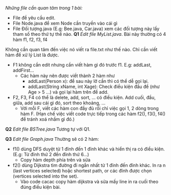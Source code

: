 *Những file cần quan tâm trong 1 bài:* 
- File đề yêu cầu edit. 
- File Node.java để xem Node cần truyền vào cái gì
- File Đối tượng.java (E.g: Bee.java, Car.java) xem các đối tượng này lấy tham số theo thứ tự thế nào. 
**Q1** 
*Edit file MyList.java*. 
Bài này thường có 4 hàm f1, f2, f3, f4

Không cần quan tâm đến việc nó viết ra file.txt như thế nào. Chỉ cần viết hàm để xử lý List là được. 
- F1 không cần edit nhưng cần viết hàm gì đó trước f1. E.g: addLast, addFirst...
	- Các hàm này nên được viết thành 2 hàm như 
		- addLast(Person x): để sau này lỡ cần thì có thể dễ gọi lại. 
		- addLast(String xName, int Xage): Check điều kiện đầu đề (như Age > 5 ...) và gọi lại hàm trên để add.  
- F2, F3, F4 có thể là delete, add, sort, ... có điều kiện. Add cuối, đầu, giữa, add sau cái gì đó, sort theo khoảng, ...
	- Với mỗi F, viết các hàm con đầy đủ rồi chỉ việc gọi 1, 2 dòng trong hàm F. (Hạn chế việc viết code trực tiếp trong các hàm f2(), f3(), f4() để tránh xoá nhầm gì đó.)	

**Q2**
*Edit file BSTree.java*
Tương tự với Q1. 

**Q3** 
*Edit file Graph.java*
Thường sẽ có 2 hàm:
- f1() dùng DFS duyệt từ 1 đỉnh đến 1 đỉnh khác và hiển thị ra có điều kiện.(E.g: Từ đỉnh thứ 2 đến đỉnh thứ 6...)
	- Copy hàm depth phía trên và sửa
- f2() dùng Dijkstra tìm đường đi ngắn nhất từ 1 đỉnh đến đỉnh khác. In ra n (last vertices selected) hoặc shortest path, or các đỉnh được chọn (vertices selected into the set).
	- Vào code cacac copy hàm dijkstra và sửa mấy line in ra cuối theo đúng điều kiện bài. 
